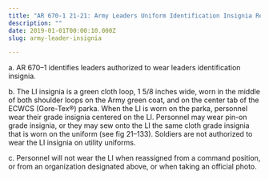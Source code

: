 ```yaml
---
title: "AR 670-1 21-21: Army Leaders Uniform Identification Insignia Requirements"
description: ""
date: 2019-01-01T00:00:10.000Z
slug: army-leader-insignia

---
```


a. AR 670–1 identifies leaders authorized to wear leaders identification insignia.

b. The LI insignia is a green cloth loop, 1 5/8 inches wide, worn in the middle of both shoulder loops on the Army green coat, and on the center tab of the ECWCS (Gore-Tex®) parka. When the LI is worn on the parka, personnel wear their grade insignia centered on the LI. Personnel may wear pin-on grade insignia, or they may sew onto the LI the same cloth grade insignia that is worn on the uniform (see fig 21–133). Soldiers are not authorized to wear the LI insignia on utility uniforms.

c. Personnel will not wear the LI when reassigned from a command position, or from an organization designated above, or when taking an official photo.
